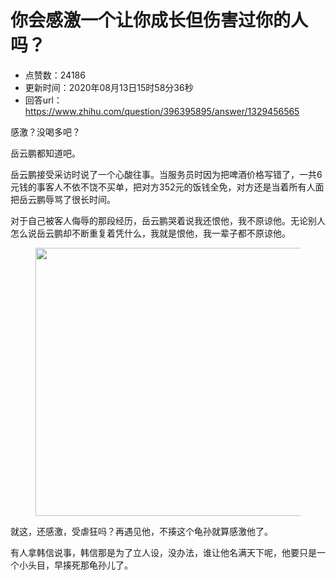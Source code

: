 # 你会感激一个让你成长但伤害过你的人吗？
- 点赞数：24186
- 更新时间：2020年08月13日15时58分36秒
- 回答url：https://www.zhihu.com/question/396395895/answer/1329456565
<body>
 <p data-pid="PS66WENr">感激？没喝多吧？</p>
 <p data-pid="aYf2NZO8">岳云鹏都知道吧。</p>
 <p data-pid="xYQfwuZ7">岳云鹏接受采访时说了一个心酸往事。当服务员时因为把啤酒价格写错了，一共6元钱的事客人不依不饶不买单，把对方352元的饭钱全免，对方还是当着所有人面把岳云鹏辱骂了很长时间。</p>
 <p data-pid="3ys8-OYK">对于自己被客人侮辱的那段经历，岳云鹏哭着说我还恨他，我不原谅他。无论别人怎么说岳云鹏却不断重复着凭什么，我就是恨他，我一辈子都不原谅他。</p>
 <figure data-size="normal">
  <img src="https://pic1.zhimg.com/50/v2-6cbe0c10b4841e60453ffe88022c2549_720w.jpg?source=1940ef5c" data-rawwidth="429" data-rawheight="285" data-size="normal" data-original-token="v2-6cbe0c10b4841e60453ffe88022c2549" data-default-watermark-src="https://pic1.zhimg.com/50/v2-2a36efe7182282e6bdfc5f58e8de5320_720w.jpg?source=1940ef5c" class="origin_image zh-lightbox-thumb" width="429" data-original="https://pic1.zhimg.com/v2-6cbe0c10b4841e60453ffe88022c2549_r.jpg?source=1940ef5c">
 </figure>
 <p data-pid="XuiDBNlv">就这，还感激，受虐狂吗？再遇见他，不揍这个龟孙就算感激他了。</p>
 <p data-pid="AFGDrXQC">有人拿韩信说事，韩信那是为了立人设，没办法，谁让他名满天下呢，他要只是一个小头目，早揍死那龟孙儿了。</p>
</body>